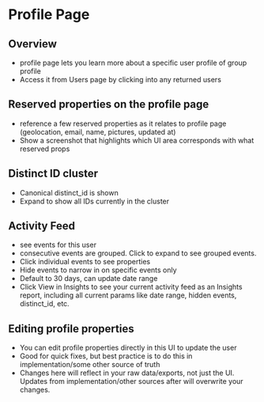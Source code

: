 # Profile Page

## Overview
- profile page lets you learn more about a specific user profile of group profile
- Access it from Users page by clicking into any returned users


## Reserved properties on the profile page
- reference a few reserved properties as it relates to profile page (geolocation, email, name, pictures, updated at)
- Show a screenshot that highlights which UI area corresponds with what reserved props

## Distinct ID cluster
- Canonical distinct_id is shown
- Expand to show all IDs currently in the cluster

## Activity Feed
- see events for this user
- consecutive events are grouped. Click to expand to see grouped events.
- Click individual events to see properties
- Hide events to narrow in on specific events only
- Default to 30 days, can update date range
- Click View in Insights to see your current activity feed as an Insights report, including all current params like date range, hidden events, distinct_id, etc.



## Editing profile properties
- You can edit profile properties directly in this UI to update the user
- Good for quick fixes, but best practice is to do this in implementation/some other source of truth
- Changes here will reflect in your raw data/exports, not just the UI. Updates from implementation/other sources after will overwrite your changes.
